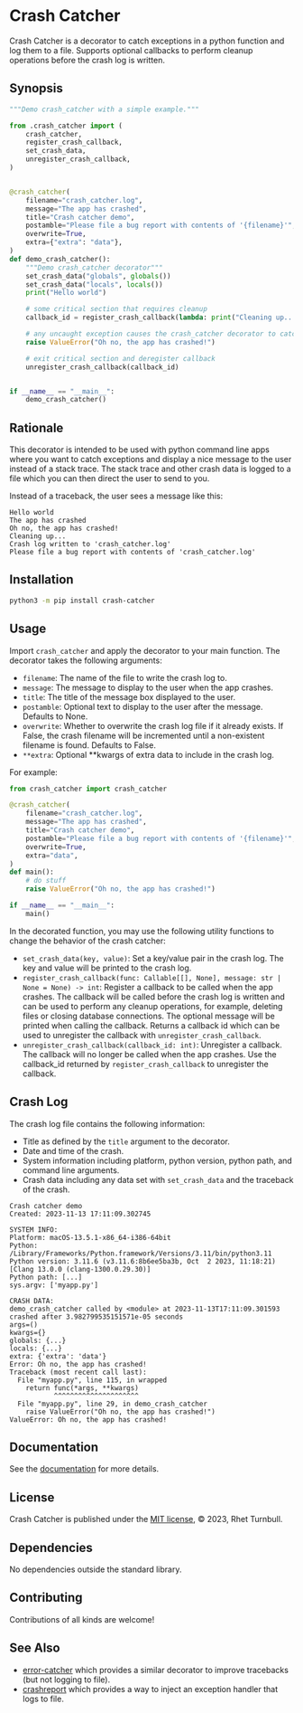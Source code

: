 # Crash Catcher

Crash Catcher is a decorator to catch exceptions in a python function and log them to a file. Supports optional callbacks to perform cleanup operations before the crash log is written.

## Synopsis

```python
"""Demo crash_catcher with a simple example."""

from .crash_catcher import (
    crash_catcher,
    register_crash_callback,
    set_crash_data,
    unregister_crash_callback,
)


@crash_catcher(
    filename="crash_catcher.log",
    message="The app has crashed",
    title="Crash catcher demo",
    postamble="Please file a bug report with contents of '{filename}'",
    overwrite=True,
    extra={"extra": "data"},
)
def demo_crash_catcher():
    """Demo crash_catcher decorator"""
    set_crash_data("globals", globals())
    set_crash_data("locals", locals())
    print("Hello world")

    # some critical section that requires cleanup
    callback_id = register_crash_callback(lambda: print("Cleaning up..."))

    # any uncaught exception causes the crash_catcher decorator to catch the crash
    raise ValueError("Oh no, the app has crashed!")

    # exit critical section and deregister callback
    unregister_crash_callback(callback_id)


if __name__ == "__main__":
    demo_crash_catcher()
```

## Rationale

This decorator is intended to be used with python command line apps where you want to catch exceptions and display a nice message to the user instead of a stack trace. The stack trace and other crash data is logged to a file which you can then direct the user to send to you.

Instead of a traceback, the user sees a message like this:

```
Hello world
The app has crashed
Oh no, the app has crashed!
Cleaning up...
Crash log written to 'crash_catcher.log'
Please file a bug report with contents of 'crash_catcher.log'
```

## Installation

```bash
python3 -m pip install crash-catcher
```

## Usage

Import `crash_catcher` and apply the decorator to your main function. The decorator takes the following arguments:

- `filename`: The name of the file to write the crash log to.
- `message`: The message to display to the user when the app crashes.
- `title`: The title of the message box displayed to the user.
- `postamble`: Optional text to display to the user after the message. Defaults to None.
- `overwrite`: Whether to overwrite the crash log file if it already exists. If False, the crash filename will be incremented until a non-existent filename is found. Defaults to False.
- `**extra`: Optional **kwargs of extra data to include in the crash log.

For example:

```python
from crash_catcher import crash_catcher

@crash_catcher(
    filename="crash_catcher.log",
    message="The app has crashed",
    title="Crash catcher demo",
    postamble="Please file a bug report with contents of '{filename}'",
    overwrite=True,
    extra="data",
)
def main():
    # do stuff
    raise ValueError("Oh no, the app has crashed!")

if __name__ == "__main__":
    main()
```

In the decorated function, you may use the following utility functions to change the behavior of the crash catcher:

- `set_crash_data(key, value)`: Set a key/value pair in the crash log. The key and value will be printed to the crash log.
- `register_crash_callback(func: Callable[[], None], message: str | None = None) -> int`: Register a callback to be called when the app crashes. The callback will be called before the crash log is written and can be used to perform any cleanup operations, for example, deleting files or closing database connections. The optional message will be printed when calling the callback. Returns a callback id which can be used to unregister the callback with `unregister_crash_callback`.
- `unregister_crash_callback(callback_id: int)`: Unregister a callback. The callback will no longer be called when the app crashes. Use the callback_id returned by `register_crash_callback` to unregister the callback.

## Crash Log

The crash log file contains the following information:

- Title as defined by the `title` argument to the decorator.
- Date and time of the crash.
- System information including platform, python version, python path, and command line arguments.
- Crash data including any data set with `set_crash_data` and the traceback of the crash.

```
Crash catcher demo
Created: 2023-11-13 17:11:09.302745

SYSTEM INFO:
Platform: macOS-13.5.1-x86_64-i386-64bit
Python: /Library/Frameworks/Python.framework/Versions/3.11/bin/python3.11
Python version: 3.11.6 (v3.11.6:8b6ee5ba3b, Oct  2 2023, 11:18:21) [Clang 13.0.0 (clang-1300.0.29.30)]
Python path: [...]
sys.argv: ['myapp.py']

CRASH DATA:
demo_crash_catcher called by <module> at 2023-11-13T17:11:09.301593 crashed after 3.982799535151571e-05 seconds
args=()
kwargs={}
globals: {...}
locals: {...}
extra: {'extra': 'data'}
Error: Oh no, the app has crashed!
Traceback (most recent call last):
  File "myapp.py", line 115, in wrapped
    return func(*args, **kwargs)
           ^^^^^^^^^^^^^^^^^^^^^
  File "myapp.py", line 29, in demo_crash_catcher
    raise ValueError("Oh no, the app has crashed!")
ValueError: Oh no, the app has crashed!
```

## Documentation

See the [documentation](https://rhettbull.github.io/crash-catcher/) for more details.

## License

Crash Catcher is published under the [MIT license](https://mit-license.org/), &copy; 2023, Rhet Turnbull.

## Dependencies

No dependencies outside the standard library.

## Contributing

Contributions of all kinds are welcome!

## See Also

- [error-catcher](https://github.com/Wenzhi-Ding/error_catcher) which provides a similar decorator to improve tracebacks (but not logging to file).
- [crashreport](https://github.com/Gaming32/crashreport) which provides a way to inject an exception handler that logs to file.
